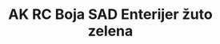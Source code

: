 ---
layout: product
title: "AK RC Boja SAD Enterijer žuto zelena"
price: "330" 
desc: "Acrylic Laquer 10mL"
img_path: "/assets/img/RC262.jpg"
brand: "AK "
available: true
special_offer: false
new: false
soon: false
cat: "020000"
subcat: "020200"
subsubcat: "020201"
sifra: "RC262"
---